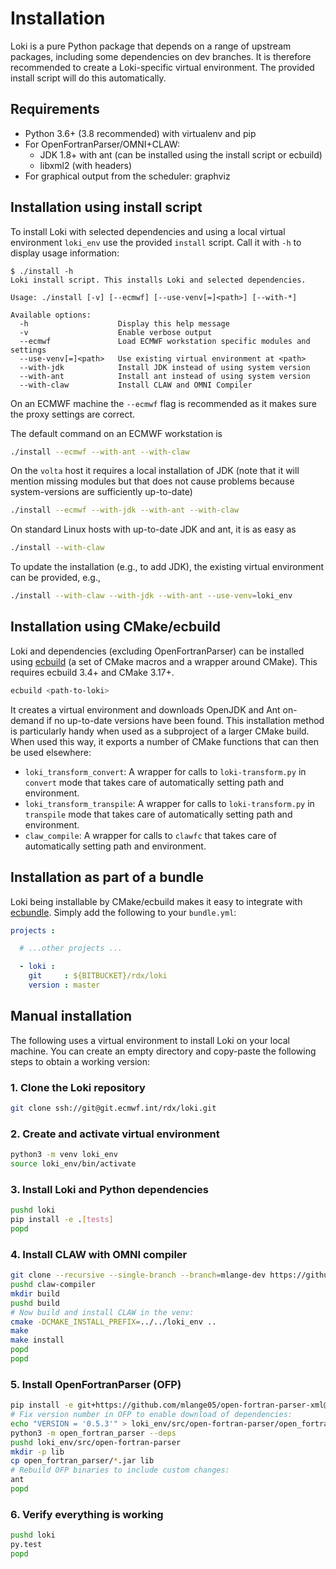 # Installation

Loki is a pure Python package that depends on a range of upstream packages,
including some dependencies on dev branches. It is therefore recommended
to create a Loki-specific virtual environment. The provided install script will do this automatically.

## Requirements

- Python 3.6+ (3.8 recommended) with virtualenv and pip
- For OpenFortranParser/OMNI+CLAW:
  - JDK 1.8+ with ant (can be installed using the install script or ecbuild)
  - libxml2 (with headers)
- For graphical output from the scheduler: graphviz

## Installation using install script

To install Loki with selected dependencies and using a local virtual environment `loki_env` use the provided `install` script.
Call it with `-h` to display usage information:

```text
$ ./install -h
Loki install script. This installs Loki and selected dependencies.

Usage: ./install [-v] [--ecmwf] [--use-venv[=]<path>] [--with-*]

Available options:
  -h                    Display this help message
  -v                    Enable verbose output
  --ecmwf               Load ECMWF workstation specific modules and settings
  --use-venv[=]<path>   Use existing virtual environment at <path>
  --with-jdk            Install JDK instead of using system version
  --with-ant            Install ant instead of using system version
  --with-claw           Install CLAW and OMNI Compiler
```

On an ECMWF machine the `--ecmwf` flag is recommended as it makes sure the proxy settings are correct.

The default command on an ECMWF workstation is

```bash
./install --ecmwf --with-ant --with-claw
```

On the `volta` host it requires a local installation of JDK (note that it will mention missing modules but that does not cause problems because system-versions are sufficiently up-to-date)

```bash
./install --ecmwf --with-jdk --with-ant --with-claw
```

On standard Linux hosts with up-to-date JDK and ant, it is as easy as

```bash
./install --with-claw
```

To update the installation (e.g., to add JDK), the existing virtual environment can be provided, e.g.,

```bash
./install --with-claw --with-jdk --with-ant --use-venv=loki_env
```

## Installation using CMake/ecbuild

Loki and dependencies (excluding OpenFortranParser) can be installed using [ecbuild](https://github.com/ecmwf/ecbuild) (a set of CMake macros and a wrapper around CMake).
This requires ecbuild 3.4+ and CMake 3.17+.

```bash
ecbuild <path-to-loki>
```

It creates a virtual environment and downloads OpenJDK and Ant on-demand if no up-to-date versions have been found.
This installation method is particularly handy when used as a subproject of a larger CMake build.
When used this way, it exports a number of CMake functions that can then be used elsewhere:

- ``loki_transform_convert``: A wrapper for calls to ``loki-transform.py`` in ``convert`` mode that takes care of automatically setting path and environment.
- ``loki_transform_transpile``: A wrapper for calls to ``loki-transform.py`` in ``transpile`` mode that takes care of automatically setting path and environment.
- ``claw_compile``: A wrapper for calls to ``clawfc`` that takes care of automatically setting path and environment.

## Installation as part of a bundle

Loki being installable by CMake/ecbuild makes it easy to integrate with [ecbundle](https://github.com/ecmwf/ecbundle).
Simply add the following to your ``bundle.yml``:

```yaml
projects :

  # ...other projects ...

  - loki :
    git     : ${BITBUCKET}/rdx/loki
    version : master

```

## Manual installation

The following uses a virtual environment to install Loki on your local machine. You can create an empty directory and copy-paste the following steps to obtain a working version:

### 1. Clone the Loki repository

```bash
git clone ssh://git@git.ecmwf.int/rdx/loki.git
```

### 2. Create and activate virtual environment

```bash
python3 -m venv loki_env
source loki_env/bin/activate
```

### 3.  Install Loki and Python dependencies

```bash
pushd loki
pip install -e .[tests]
popd
```

### 4.  Install CLAW with OMNI compiler

```bash
git clone --recursive --single-branch --branch=mlange-dev https://github.com/mlange05/claw-compiler.git claw-compiler
pushd claw-compiler
mkdir build
pushd build
# Now build and install CLAW in the venv:
cmake -DCMAKE_INSTALL_PREFIX=../../loki_env ..
make
make install
popd
popd
```

### 5.  Install OpenFortranParser (OFP)

```bash
pip install -e git+https://github.com/mlange05/open-fortran-parser-xml@mlange05-dev#egg=open-fortran-parser
# Fix version number in OFP to enable download of dependencies:
echo "VERSION = '0.5.3'" > loki_env/src/open-fortran-parser/open_fortran_parser/_version.py
python3 -m open_fortran_parser --deps
pushd loki_env/src/open-fortran-parser
mkdir -p lib
cp open_fortran_parser/*.jar lib
# Rebuild OFP binaries to include custom changes:
ant
popd
```

### 6.  Verify everything is working

```bash
pushd loki
py.test
popd
```

